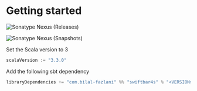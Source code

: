 # Getting started

![Sonatype Nexus (Releases)](https://img.shields.io/nexus/r/com.bilal-fazlani/swiftbar4s_3?color=green&label=RELEASE%20VERSION&server=https%3A%2F%2Foss.sonatype.org&style=for-the-badge)

![Sonatype Nexus (Snapshots)](https://img.shields.io/nexus/s/com.bilal-fazlani/swiftbar4s_3?label=SNAPSHOT%20VERSION&server=https%3A%2F%2Foss.sonatype.org&style=for-the-badge)


Set the Scala version to 3

```scala
scalaVersion := "3.3.0"
```

Add the following sbt dependency

```scala
libraryDependencies += "com.bilal-fazlani" %% "swiftbar4s" % "<VERSION>"
```
